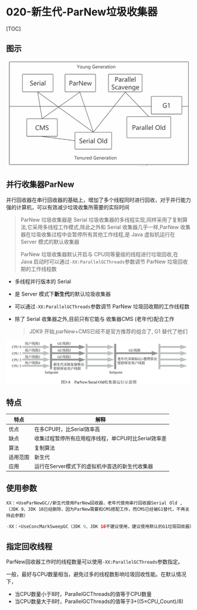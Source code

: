 # 020-新生代-ParNew垃圾收集器

[TOC]

## 图示

<img src="../../assets/image-20200908105903706.png" alt="image-20200908105903706" style="zoom:67%;" />

## 并行收集器ParNew

并行回收器在串行回收器的基础上，增加了多个线程同时进行回收，对于并行能力强的计算机，可以有效减少垃圾收集所需要的实际时间

> ParNew 垃圾收集器是 Serial 垃圾收集器的多线程实现,同样采用了复制算法,它采用多线程工作模式,除此之外和 Serial 收集器几乎一样,ParNew 收集器在垃圾收集过程中会暂停所有其他工作线程,是 Java 虚拟机运行在 Server 模式的默认收集器
>
> ParNew 垃圾收集器默认开启与 CPU同等量级的线程进行垃圾回收,在 Java 启动时可以通过`-XX:ParallelGCThreads`参数调节 ParNew 垃圾回收期的工作线程数

- 多线程并行版本的 Serial

- 是 Server 模式下**新生代**的默认垃圾收集器

- 可以通过`-XX:ParallelGCThreads`参数调节 ParNew 垃圾回收期的工作线程数

- 除了 Serial 收集器之外,目前只有它能与 收集器CMS (老年代)配合工作

  > JDK9 开始,parNew+CMS已经不是官方推荐的组合了, G1 替代了他们

<img src="../../assets/image-20200526230058404.png" alt="image-20200526230058404" style="zoom:50%;" />

## 特点

| 特点     | 解释                                                |
| -------- | --------------------------------------------------- |
| 优点     | 在多CPU时，比Serial效率高                           |
| 缺点     | 收集过程暂停所有应用程序线程，单CPU时比Serial效率差 |
| 算法     | 复制算法                                            |
| 适用范围 | 新生代                                              |
| 应用     | 运行在Server模式下的虚拟机中首选的新生代收集器      |

## 使用参数

```
XX：+UseParNewGC//新生代使用ParNew回收器，老年代使用串行回收器Serial Old ,（JDK 9、JDK 10已经删除，因为ParNew需要和CMS搭配工作，而CMS已经被G1替代，不再支持此参数）
```

```java
-XX：+UseConcMarkSweepGC（JDK 9、JDK 10不建议使用，建议使用默认的G1垃圾回收器）：新生代使用ParNew回收器，老年代使用CMS。
```

## 指定回收线程

ParNew回收器工作时的线程数量可以使用`-XX:ParallelGCThreads`参数指定。

一般，最好与CPU数量相当，避免过多的线程数影响垃圾回收性能。在默认情况下，

- 当CPU数量小于8时，ParallelGCThreads的值等于CPU数量
- 当CPU数量大于8时，ParallelGCThreads的值等于3+((5×CPU_Count)/8)

